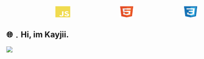 <div style="display: flex; justify-content: space-between;"> <br>
  <img align="center" height="30" width="40" alt="js-icon"  src="https://raw.githubusercontent.com/devicons/devicon/master/icons/javascript/javascript-plain.svg">
  <img align="center" height="30" width="40" alt="html-icon" src="https://raw.githubusercontent.com/devicons/devicon/master/icons/html5/html5-original.svg">
  <img align="center" height="30" width="40" alt="css-icon" src="https://raw.githubusercontent.com/devicons/devicon/master/icons/css3/css3-original.svg">
</div>

## 🌐﹒Hi, im Kayjii. 

<img height="180em" src="https://github-readme-stats.vercel.app/api?username=Kaijiy&show_icons=true&theme=transparent&include_all_commits=true&count_private=true"/>


